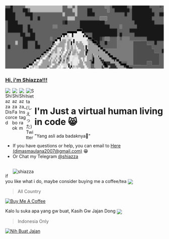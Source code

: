 
<a href="https://shiazza.medium.com/" target="_blank"><img id="Banner" crop="fill" src="https://github.com/shiazza/shiazza/blob/main/src/Mount%20Bromo.jpg" width="1280" height="200" >

### Hi, i'm Shiazza!!!
<a href="https://discord.gg/">
  <img align="left" alt="Shiazza Discord" width="22px" src="https://www.freepnglogos.com/uploads/discord-logo-png/discord-logo-vector-download-0.png" />
</a>
<a href="https://www.facebook.com/Shiazza_fanpage/">
  <img align="left" alt="Shiazza Facebook" width="22px" src="https://seeklogo.com/images/F/facebook-new-2019-logo-5A4671100B-seeklogo.com.png" />
</a>
<a href="https://www.instagram.com/shiazza_/?lang=id">
  <img align="left" alt="Shiazza_ Instagram" width="22px" src="https://seeklogo.com/images/I/instagram-new-2016-logo-D9D42A0AD4-seeklogo.com.png" />
</a>
<a href="https://twitter.com/shiazza_?lang=id">
  <img align="left" alt="Shietta (しえった) Twitter" width="27px" src="https://logodownload.org/wp-content/uploads/2014/09/twitter-logo-4.png" />
</a>
  ‎
<h1>I'm Just a virtual human living in code 😸</h1>
"Yang asli ada badaknya🦏"
  
- If you have questions or help, you can email to [Here (dimasmaulana2007@gmail.com)](mailto:dimasmaulana2007@gmail.com) 😁
- Or Chat my Telegram [@shiazza](https://t.me/shiazza)
<br />
<img width="480px" align="right" src="https://github-readme-stats.vercel.app/api?username=shiazza&show_icons=true&theme=github_dark" alt="shiazza" />

if you like what i do, maybe consider buying me a coffee/tea <img align="center" width="20px" src="https://github.com/shiazza/shiazza/blob/main/src/Pleading_Face.ico" />
>All Country
  
<a href="https://www.buymeacoffee.com/shiazza" target="_blank"><img src="https://cdn.buymeacoffee.com/buttons/v2/default-red.png" alt="Buy Me A Coffee" width="150" ></a>
  
Kalo lu suka apa yang gw buat, Kasih Gw Jajan Dong <img align="center" width="20px" src="https://github.com/shiazza/shiazza/blob/main/src/Pleading_Face.ico" />
>Indonesia Only 

<a href="https://www.nihbuatjajan.com/shiazza" target="_blank"><img src="https://i0.wp.com/d4xyvrfd64gfm.cloudfront.net/buttons/default-orange.png?w=750&ssl=1" alt="Nih Buat Jajan" width="150" ></a>


